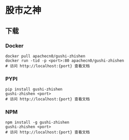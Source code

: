 # 股市之神

## 下载

### Docker

```
docker pull apachecn0/gushi-zhishen
docker run -tid -p <port>:80 apachecn0/gushi-zhishen
# 访问 http://localhost:{port} 查看文档
```

### PYPI

```
pip install gushi-zhishen
gushi-zhishen <port>
# 访问 http://localhost:{port} 查看文档
```

### NPM

```
npm install -g gushi-zhishen
gushi-zhishen <port>
# 访问 http://localhost:{port} 查看文档
```